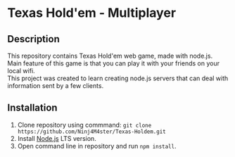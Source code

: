 # Texas Hold'em - Multiplayer

## Description
This repository contains Texas Hold'em web game, made with node.js.  
Main feature of this game is that you can play it with your friends on your local wifi.  
This project was created to learn creating node.js servers that can deal with information sent by a few clients.

## Installation
1. Clone repository using commmand: `git clone https://github.com/Ninj4M4ster/Texas-Holdem.git`
2. Install [Node.js](https://nodejs.org/en/) LTS version.
3. Open command line in repository and run `npm install`.
